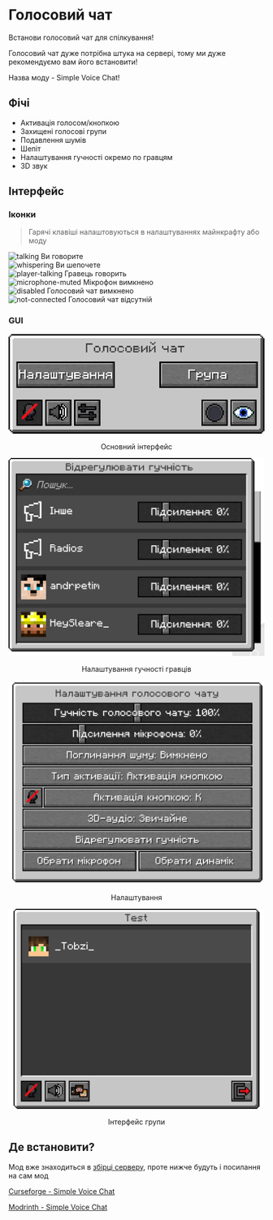 # Голосовий чат

Встанови голосовий чат для спілкування!

Голосовий чат дуже потрібна штука на сервері, тому ми дуже рекомендуємо вам його встановити!

Назва моду - Simple Voice Chat!

## Фічі

- Активація голосом/кнопкою
- Захищені голосові групи
- Подавлення шумів
- Шепіт
- Налаштування гучності окремо по гравцям
- 3D звук

## Інтерфейс

### Іконки

> Гарячі клавіші налаштовуються в налаштуваннях майнкрафту або моду

<img src="/images/mechanics/voice-chat/voice-chat-talking.png" alt="talking"></img> Ви говорите  
<img src="/images/mechanics/voice-chat/voice-chat-whispering.png" alt="whispering"></img> Ви шепочете  
<img src="/images/mechanics/voice-chat/voice-chat-player-talking.png" alt="player-talking"></img> Гравець говорить  
<img src="/images/mechanics/voice-chat/voice-chat-microphone-muted.png" alt="microphone-muted"></img> Мікрофон вимкнено  
<img src="/images/mechanics/voice-chat/voice-chat-disabled.png" alt="disabled"></img> Голосовий чат вимкнено  
<img src="/images/mechanics/voice-chat/voice-chat-not-connected.png" alt="not-connected"></img> Голосовий чат відсутній  

### GUI

<center>
<img src="/public/images/mechanics/voice-chat/voice-chat-main-gui.png" alt="main-gui"></img>

Основний інтерфейс
</center>

<center>
<img src="/public/images/mechanics/voice-chat/voice-chat-players-volume-gui.png" alt="players-volume"></img>

Налаштування гучності гравців
</center>

<center>
<img src="/public/images/mechanics/voice-chat/voice-chat-settings-gui.png" alt="settings-gui"></img>

Налаштування
</center>

<center>
<img src="/public/images/mechanics/voice-chat/voice-chat-group-gui.png" alt="group-gui"></img>

Інтерфейс групи
</center>

## Де встановити?

Мод вже знаходиться в [збірці серверу](/get-started/modpack.md), проте нижче будуть і посилання на сам мод

[Curseforge - Simple Voice Chat](https://www.curseforge.com/minecraft/mc-mods/simple-voice-chat)

[Modrinth - Simple Voice Chat](https://modrinth.com/plugin/simple-voice-chat)
